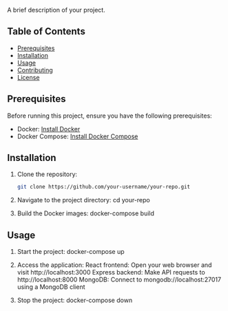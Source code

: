 A brief description of your project.

## Table of Contents

- [Prerequisites](#prerequisites)
- [Installation](#installation)
- [Usage](#usage)
- [Contributing](#contributing)
- [License](#license)

## Prerequisites

Before running this project, ensure you have the following prerequisites:

- Docker: [Install Docker](https://docs.docker.com/get-docker/)
- Docker Compose: [Install Docker Compose](https://docs.docker.com/compose/install/)

## Installation

1. Clone the repository:

   ```bash
   git clone https://github.com/your-username/your-repo.git

   ```

2. Navigate to the project directory:
   cd your-repo

3. Build the Docker images:
   docker-compose build

## Usage

1. Start the project:
   docker-compose up

2. Access the application:
   React frontend: Open your web browser and visit http://localhost:3000
   Express backend: Make API requests to http://localhost:8000
   MongoDB: Connect to mongodb://localhost:27017 using a MongoDB client

3. Stop the project:
   docker-compose down
